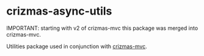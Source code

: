 # crizmas-async-utils

IMPORTANT: starting with v2 of crizmas-mvc this package was merged into crizmas-mvc.

Utilities package used in conjunction with
[crizmas-mvc](https://github.com/raulsebastianmihaila/crizmas-mvc).
